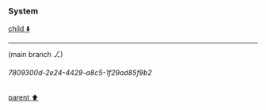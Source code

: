 ### System

[child ⬇️](#7809300d-2e24-4429-a8c5-1f29ad85f9b2)

---

(main branch ⎇)
###### 7809300d-2e24-4429-a8c5-1f29ad85f9b2
[parent ⬆️](#e110a479-ffc2-4603-acbd-8237df32e573)
